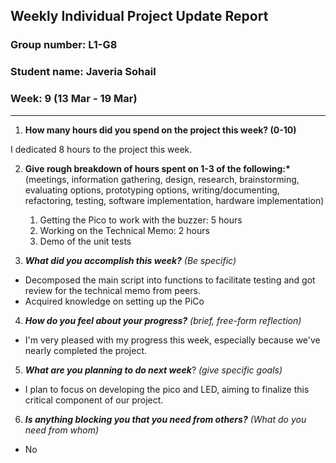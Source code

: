 ## Weekly Individual Project Update Report

### Group number: L1-G8

### Student name: Javeria Sohail

### Week: 9 (13 Mar - 19 Mar)

---

1. **How many hours did you spend on the project this week? (0-10)**

I dedicated 8 hours to the project this week.

2. **Give rough breakdown of hours spent on 1-3 of the following:\***
   (meetings, information gathering, design, research, brainstorming, evaluating options, prototyping options, writing/documenting, refactoring, testing, software implementation, hardware implementation)

   1. Getting the Pico to work with the buzzer: 5 hours
   2. Working on the Technical Memo: 2 hours
   3. Demo of the unit tests 

3. **_What did you accomplish this week?_** _(Be specific)_

- Decomposed the main script into functions to facilitate testing and got review for the technical memo from peers.
- Acquired knowledge on setting up the PiCo 

4. **_How do you feel about your progress?_** _(brief, free-form reflection)_

- I'm very pleased with my progress this week, especially because we've nearly completed the project. 

5. **_What are you planning to do next week_**? _(give specific goals)_

- I plan to focus on developing the pico and LED, aiming to finalize this critical component of our project.

6. **_Is anything blocking you that you need from others?_** _(What do you need from whom)_

- No
